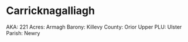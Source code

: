 # Carricknagalliagh

AKA: 221
Acres: Armagh
Barony: Killevy
County: Orior Upper
PLU: Ulster
Parish: Newry